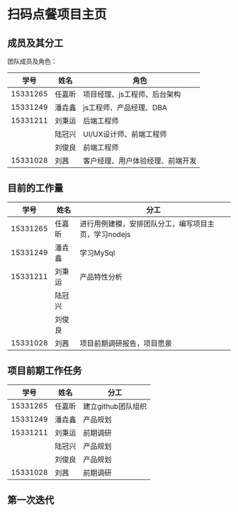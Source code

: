 # 扫码点餐项目主页

## 成员及其分工
团队成员及角色：

| 学号     | 姓名   | 角色                             |
| -------- | ------ | -------------------------------- |
| 15331265 | 任嘉昕 | 项目经理、js工程师、后台架构     |
| 15331249 | 潘垚鑫 | js工程师、产品经理、DBA          |
| 15331211 | 刘秉运 | 后端工程师                       |
|          | 陆冠兴 | UI/UX设计师、前端工程师          |
|          | 刘俊良 | 前端工程师                       |
| 15331028 | 刘茜   | 客户经理、用户体验经理、前端开发 |

## 目前的工作量

| 学号     | 姓名   | 分工                                                 |
| -------- | ------ | ---------------------------------------------------- |
| 15331265 | 任嘉昕 | 进行用例建模，安排团队分工，编写项目主页，学习nodejs |
| 15331249 | 潘垚鑫 | 学习MySql                                            |
| 15331211 | 刘秉运 | 产品特性分析                                         |
|          | 陆冠兴 |                                                      |
|          | 刘俊良 |                                                      |
| 15331028 | 刘茜   | 项目前期调研报告，项目愿景                           |





## 项目前期工作任务

| 学号     | 姓名   | 分工               |
| -------- | ------ | ------------------ |
| 15331265 | 任嘉昕 | 建立github团队组织 |
| 15331249 | 潘垚鑫 | 产品规划           |
| 15331211 | 刘秉运 | 前期调研           |
|          | 陆冠兴 | 产品规划           |
|          | 刘俊良 | 产品规划           |
| 15331028 | 刘茜   | 前期调研           |




## 第一次迭代